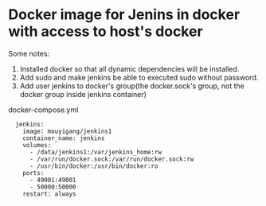 Docker image for Jenins in docker with access to host's docker
=======================
Some notes:

1. Installed docker so that all dynamic dependencies will be installed.
2. Add sudo and make jenkins be able to executed sudo without password.
3. Add user jenkins to docker's group(the docker.sock's group, not the docker group inside jenkins container)

docker-compose.yml

	  jenkins:
	    image: mouyigang/jenkins1
	    container_name: jenkins
	    volumes:
	      - /data/jenkins1:/var/jenkins_home:rw
	      - /var/run/docker.sock:/var/run/docker.sock:rw
	      - /usr/bin/docker:/usr/bin/docker:ro
	    ports:
	      - 49001:49001
	      - 50000:50000
	    restart: always
